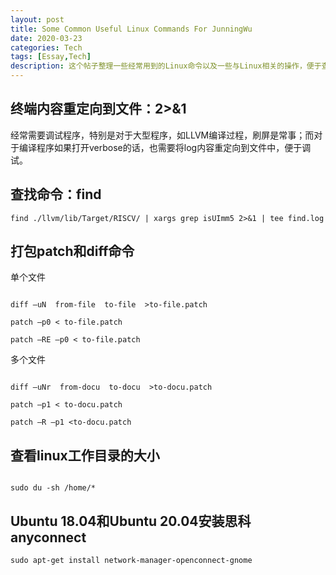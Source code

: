 ```yaml
---
layout: post
title: Some Common Useful Linux Commands For JunningWu
date: 2020-03-23
categories: Tech
tags: [Essay,Tech]
description: 这个帖子整理一些经常用到的Linux命令以及一些与Linux相关的操作，便于查询。
---
```


## 终端内容重定向到文件：2>&1

经常需要调试程序，特别是对于大型程序，如LLVM编译过程，刷屏是常事；而对于编译程序如果打开verbose的话，也需要将log内容重定向到文件中，便于调试。

## 查找命令：find

```
find ./llvm/lib/Target/RISCV/ | xargs grep isUImm5 2>&1 | tee find.log
```

## 打包patch和diff命令

单个文件
```

diff –uN  from-file  to-file  >to-file.patch

patch –p0 < to-file.patch

patch –RE –p0 < to-file.patch
```

多个文件
```

diff –uNr  from-docu  to-docu  >to-docu.patch

patch –p1 < to-docu.patch

patch –R –p1 <to-docu.patch
```

## 查看linux工作目录的大小

```

sudo du -sh /home/*

```


## Ubuntu 18.04和Ubuntu 20.04安装思科anyconnect

```
sudo apt-get install network-manager-openconnect-gnome
```